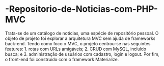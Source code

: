 # -Repositorio-de-Noticias-com-PHP-MVC
Trata-se de um catálogo de notícias, uma espécie de repositório pessoal. O objeto de projeto foi explorar a arquitetura MVC sem ajuda de frameworks back-end. Tendo como foco o MVC, o projeto centrou-se nas seguintes features: 1. rotas com URLs amigáveis; 2. CRUD com MySQL, incluído busca; e  3. administração de usuários com cadastro, login e logout. Por fim, o front-end foi construído com o framework Materialize.
